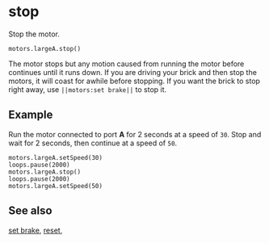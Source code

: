 # stop

Stop the motor.

```sig
motors.largeA.stop()
```

The motor stops but any motion caused from running the motor before continues until it runs down. If you are driving your brick and then stop the motors, it will coast for awhile before stopping. If you want the brick to stop right away, use ``||motors:set brake||`` to stop it.

## Example

Run the motor connected to port **A** for 2 seconds at a speed of `30`. Stop and wait for 2 seconds, then continue at a speed of `50`.

```blocks
motors.largeA.setSpeed(30)
loops.pause(2000)
motors.largeA.stop()
loops.pause(2000)
motors.largeA.setSpeed(50)
```

## See also

[set brake](/reference/motors/motor/set-brake), [reset](/reference/motors/motor/reset),